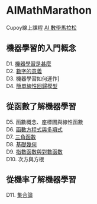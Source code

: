 # AIMathMarathon
Cupoy線上課程 [AI 數學馬拉松](https://www.cupoy.com/marathon/0000018248CA0102000000016375706F795F72656C656173654355)
## 機器學習的入門概念
D1. [機器學習是甚麼](https://github.com/sung-yi-wang/AIMathMarathon/tree/main/D001)  
D2. [數字的意義](https://github.com/sung-yi-wang/AIMathMarathon/tree/main/D002)  
D3. 機器學習如何運作]  
D4. [簡單線性回歸模型]()  
## 從函數了解機器學習
D5. 函數概念、座標圖與線性函數  
D6. [函數方程式與多項式](https://github.com/sung-yi-wang/AIMathMarathon/tree/main/D006)  
D7. [三角函數](https://github.com/sung-yi-wang/AIMathMarathon/tree/main/D007)  
D8. [基礎幾何](https://github.com/sung-yi-wang/AIMathMarathon/tree/main/D008)  
D9. [指數函數與對數函數](https://github.com/sung-yi-wang/AIMathMarathon/tree/main/D009)  
D10. 次方與方根  
## 從機率了解機器學習
D11. [集合論](https://github.com/sung-yi-wang/AIMathMarathon/tree/main/D011)  
